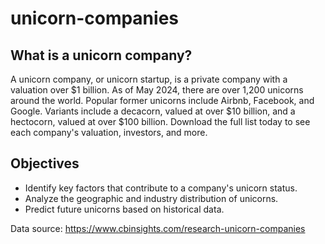 # unicorn-companies

## What is a unicorn company?
A unicorn company, or unicorn startup, is a private company with a valuation over $1 billion. As of May 2024, there are over 1,200 unicorns around the world. Popular former unicorns include Airbnb, Facebook, and Google. Variants include a decacorn, valued at over $10 billion, and a hectocorn, valued at over $100 billion. Download the full list today to see each company's valuation, investors, and more.

## Objectives
- Identify key factors that contribute to a company's unicorn status.
- Analyze the geographic and industry distribution of unicorns.
- Predict future unicorns based on historical data.

Data source: https://www.cbinsights.com/research-unicorn-companies
